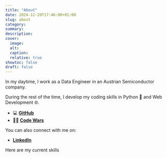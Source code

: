 ```yaml
---
title: "About"
date: 2024-12-20T17:46:00+01:00
slug: about
category:
summary:
description:
cover:
  image:
  alt:
  caption:
  relative: true
showtoc: false
draft: false
---
```


In my daytime, I work as a Data Engineer in an Austrian Semiconductor company.

During the rest of the time, I develop my coding skills in Python 🐍 and Web Development 🌐.

- 💻 [**GitHub**](https://github.com/alessandro-maccario)
- 🐱‍👤 [**Code Wars**](https://www.codewars.com/users/alessandro-maccario)

You can also connect with me on:

- [**LinkedIn**](https://www.linkedin.com/in/alessandro-maccario-7b173377/)

Here are my current skills
